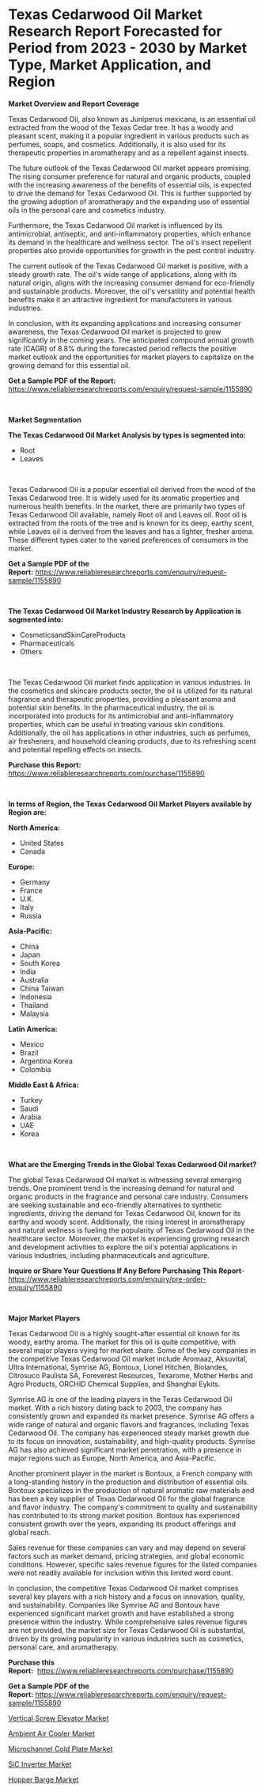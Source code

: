 <p><h1>Texas Cedarwood Oil Market Research Report Forecasted for Period from 2023 -  2030 by Market Type, Market Application, and Region</h1></p><p><strong>Market Overview and Report Coverage</strong></p>
<p><p>Texas Cedarwood Oil, also known as Juniperus mexicana, is an essential oil extracted from the wood of the Texas Cedar tree. It has a woody and pleasant scent, making it a popular ingredient in various products such as perfumes, soaps, and cosmetics. Additionally, it is also used for its therapeutic properties in aromatherapy and as a repellent against insects.</p><p>The future outlook of the Texas Cedarwood Oil market appears promising. The rising consumer preference for natural and organic products, coupled with the increasing awareness of the benefits of essential oils, is expected to drive the demand for Texas Cedarwood Oil. This is further supported by the growing adoption of aromatherapy and the expanding use of essential oils in the personal care and cosmetics industry.</p><p>Furthermore, the Texas Cedarwood Oil market is influenced by its antimicrobial, antiseptic, and anti-inflammatory properties, which enhance its demand in the healthcare and wellness sector. The oil's insect repellent properties also provide opportunities for growth in the pest control industry.</p><p>The current outlook of the Texas Cedarwood Oil market is positive, with a steady growth rate. The oil's wide range of applications, along with its natural origin, aligns with the increasing consumer demand for eco-friendly and sustainable products. Moreover, the oil's versatility and potential health benefits make it an attractive ingredient for manufacturers in various industries.</p><p>In conclusion, with its expanding applications and increasing consumer awareness, the Texas Cedarwood Oil market is projected to grow significantly in the coming years. The anticipated compound annual growth rate (CAGR) of 8.8% during the forecasted period reflects the positive market outlook and the opportunities for market players to capitalize on the growing demand for this essential oil.</p></p>
<p><strong>Get a Sample PDF of the Report:</strong> <a href="https://www.reliableresearchreports.com/enquiry/request-sample/1155890">https://www.reliableresearchreports.com/enquiry/request-sample/1155890</a></p>
<p>&nbsp;</p>
<p><strong>Market Segmentation</strong></p>
<p><strong>The Texas Cedarwood Oil Market Analysis by types is segmented into:</strong></p>
<p><ul><li>Root</li><li>Leaves</li></ul></p>
<p>&nbsp;</p>
<p><p>Texas Cedarwood Oil is a popular essential oil derived from the wood of the Texas Cedarwood tree. It is widely used for its aromatic properties and numerous health benefits. In the market, there are primarily two types of Texas Cedarwood Oil available, namely Root oil and Leaves oil. Root oil is extracted from the roots of the tree and is known for its deep, earthy scent, while Leaves oil is derived from the leaves and has a lighter, fresher aroma. These different types cater to the varied preferences of consumers in the market.</p></p>
<p><strong>Get a Sample PDF of the Report:</strong>&nbsp;<a href="https://www.reliableresearchreports.com/enquiry/request-sample/1155890">https://www.reliableresearchreports.com/enquiry/request-sample/1155890</a></p>
<p>&nbsp;</p>
<p><strong>The Texas Cedarwood Oil Market Industry Research by Application is segmented into:</strong></p>
<p><ul><li>CosmeticsandSkinCareProducts</li><li>Pharmaceuticals</li><li>Others</li></ul></p>
<p>&nbsp;</p>
<p><p>The Texas Cedarwood Oil market finds application in various industries. In the cosmetics and skincare products sector, the oil is utilized for its natural fragrance and therapeutic properties, providing a pleasant aroma and potential skin benefits. In the pharmaceutical industry, the oil is incorporated into products for its antimicrobial and anti-inflammatory properties, which can be useful in treating various skin conditions. Additionally, the oil has applications in other industries, such as perfumes, air fresheners, and household cleaning products, due to its refreshing scent and potential repelling effects on insects.</p></p>
<p><strong>Purchase this Report:</strong>&nbsp; <a href="https://www.reliableresearchreports.com/purchase/1155890">https://www.reliableresearchreports.com/purchase/1155890</a></p>
<p>&nbsp;</p>
<p><strong>In terms of Region, the Texas Cedarwood Oil Market Players available by Region are:</strong></p>
<p>
    <p> <strong> North America: </strong>
        <ul>
            <li>United States</li>
            <li>Canada</li>
        </ul>
        </p> 
    <p> <strong> Europe: </strong>
        <ul>
            <li>Germany</li>
            <li>France</li>
            <li>U.K.</li>
            <li>Italy</li>
            <li>Russia</li>
        </ul>
        </p> 
    <p> <strong> Asia-Pacific: </strong>
        <ul>
            <li>China</li>
            <li>Japan</li>
            <li>South Korea</li>
            <li>India</li>
            <li>Australia</li>
            <li>China Taiwan</li>
            <li>Indonesia</li>
            <li>Thailand</li>
            <li>Malaysia</li>
        </ul>
        </p> 
    <p> <strong> Latin America: </strong>
        <ul>
            <li>Mexico</li>
            <li>Brazil</li>
            <li>Argentina Korea</li>
            <li>Colombia</li>
        </ul>
        </p> 
    <p> <strong> Middle East & Africa: </strong>
        <ul>
            <li>Turkey</li>
            <li>Saudi</li>
            <li>Arabia</li>
            <li>UAE</li>
            <li>Korea</li>
        </ul>
    </p>
    </p>
<p>&nbsp;</p>
<p><strong>What are the Emerging Trends in the Global Texas Cedarwood Oil market?</strong></p>
<p><p>The global Texas Cedarwood Oil market is witnessing several emerging trends. One prominent trend is the increasing demand for natural and organic products in the fragrance and personal care industry. Consumers are seeking sustainable and eco-friendly alternatives to synthetic ingredients, driving the demand for Texas Cedarwood Oil, known for its earthy and woody scent. Additionally, the rising interest in aromatherapy and natural wellness is fueling the popularity of Texas Cedarwood Oil in the healthcare sector. Moreover, the market is experiencing growing research and development activities to explore the oil's potential applications in various industries, including pharmaceuticals and agriculture.</p></p>
<p><strong>Inquire or Share Your Questions If Any Before Purchasing This Report</strong>- <a href="https://www.reliableresearchreports.com/enquiry/pre-order-enquiry/1155890">https://www.reliableresearchreports.com/enquiry/pre-order-enquiry/1155890</a></p>
<p>&nbsp;</p>
<p><strong>Major Market Players</strong></p>
<p><p>Texas Cedarwood Oil is a highly sought-after essential oil known for its woody, earthy aroma. The market for this oil is quite competitive, with several major players vying for market share. Some of the key companies in the competitive Texas Cedarwood Oil market include Aromaaz, Aksuvital, Ultra International, Symrise AG, Bontoux, Lionel Hitchen, Biolandes, Citrosuco Paulista SA, Foreverest Resources, Texarome, Mother Herbs and Agro Products, ORCHID Chemical Supplies, and Shanghai Eykits.</p><p>Symrise AG is one of the leading players in the Texas Cedarwood Oil market. With a rich history dating back to 2003, the company has consistently grown and expanded its market presence. Symrise AG offers a wide range of natural and organic flavors and fragrances, including Texas Cedarwood Oil. The company has experienced steady market growth due to its focus on innovation, sustainability, and high-quality products. Symrise AG has also achieved significant market penetration, with a presence in major regions such as Europe, North America, and Asia-Pacific.</p><p>Another prominent player in the market is Bontoux, a French company with a long-standing history in the production and distribution of essential oils. Bontoux specializes in the production of natural aromatic raw materials and has been a key supplier of Texas Cedarwood Oil for the global fragrance and flavor industry. The company's commitment to quality and sustainability has contributed to its strong market position. Bontoux has experienced consistent growth over the years, expanding its product offerings and global reach.</p><p>Sales revenue for these companies can vary and may depend on several factors such as market demand, pricing strategies, and global economic conditions. However, specific sales revenue figures for the listed companies were not readily available for inclusion within this limited word count.</p><p>In conclusion, the competitive Texas Cedarwood Oil market comprises several key players with a rich history and a focus on innovation, quality, and sustainability. Companies like Symrise AG and Bontoux have experienced significant market growth and have established a strong presence within the industry. While comprehensive sales revenue figures are not provided, the market size for Texas Cedarwood Oil is substantial, driven by its growing popularity in various industries such as cosmetics, personal care, and aromatherapy.</p></p>
<p><strong>Purchase this Report:</strong>&nbsp;&nbsp;<a href="https://www.reliableresearchreports.com/purchase/1155890">https://www.reliableresearchreports.com/purchase/1155890</a></p>
<p></p>
<p><strong>Get a Sample PDF of the Report:</strong>&nbsp;<a href="https://www.reliableresearchreports.com/enquiry/request-sample/1155890">https://www.reliableresearchreports.com/enquiry/request-sample/1155890</a></p>
<p><p><a href="https://medium.com/@itzelheller546/vertical-screw-elevator-market-insights-into-market-cagr-market-trends-and-growth-strategies-0201fa139705">Vertical Screw Elevator Market</a></p><p><a href="https://medium.com/@ameliahaleyi77567/ambient-air-cooler-market-research-report-its-history-and-forecast-2023-to-2030-e4e4b49948c7">Ambient Air Cooler Market</a></p><p><a href="https://medium.com/@mayrussel1912/microchannel-cold-plate-market-size-reveals-the-best-marketing-channels-in-global-industry-b95776e7e11d">Microchannel Cold Plate Market</a></p><p><a href="https://medium.com/@fredyconn/decoding-sic-inverter-market-metrics-market-share-trends-and-growth-patterns-c5734f0add54">SiC Inverter Market</a></p><p><a href="https://medium.com/@emmyrolfson8689/hopper-barge-market-analysis-its-cagr-market-segmentation-and-global-industry-overview-6eb12f94ea80">Hopper Barge Market</a></p></p>